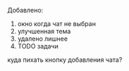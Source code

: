 Добавлено: 
1. окно когда чат не выбран
2. улучшенная тема
3. удалено лишнее
4. TODO задачи

куда пихать кнопку добавления чата?